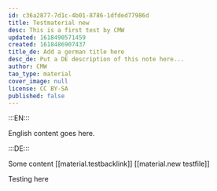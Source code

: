```yaml
---
id: c36a2877-7d1c-4b01-8786-1dfded77986d
title: Testmaterial new
desc: This is a first test by CMW
updated: 1618490571459
created: 1618486907437
title_de: Add a german title here
desc_de: Put a DE description of this note here...
author: CMW
tao_type: material
cover_image: null
license: CC BY-SA
published: false
---
```


:::EN:::

English content goes here.

:::DE:::

Some content [[material.testbacklink]]
[[material.new testfile]]


Testing here
